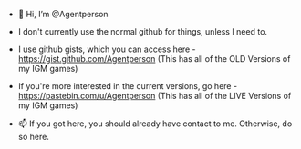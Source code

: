 - 👋 Hi, I’m @Agentperson
- I don't currently use the normal github for things, unless I need to.
- I use github gists, which you can access here - https://gist.github.com/Agentperson (This has all of the OLD Versions of my IGM games)
- If you're more interested in the current versions, go here - https://pastebin.com/u/Agentperson (This has all of the LIVE Versions of my IGM games)

- 📫 If you got here, you should already have contact to me. Otherwise, do so here.

<!---
Agentperson/Agentperson is a ✨ special ✨ repository because its `README.md` (this file) appears on your GitHub profile.
You can click the Preview link to take a look at your changes.
--->
